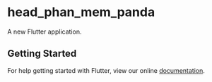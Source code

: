 # head_phan_mem_panda

A new Flutter application.

## Getting Started

For help getting started with Flutter, view our online
[documentation](https://flutter.io/).

